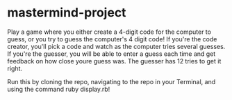 # mastermind-project
Play a game where you either create a 4-digit code for the computer to guess, or you try to guess the computer's 4 digit code! If you're the code creator, you'll pick a code and watch as the computer tries several guesses. If you're the guesser, you will be able to enter a guess each time and get feedback on how close youre guess was. The guesser has 12 tries to get it right.

Run this by cloning the repo, navigating to the repo in your Terminal, and using the command ruby display.rb!